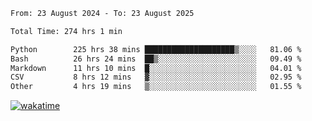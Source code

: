 <!--START_SECTION:waka-->

```txt
From: 23 August 2024 - To: 23 August 2025

Total Time: 274 hrs 1 min

Python        225 hrs 38 mins ████████████████████▒░░░░   81.06 %
Bash          26 hrs 24 mins  ██▒░░░░░░░░░░░░░░░░░░░░░░   09.49 %
Markdown      11 hrs 10 mins  █░░░░░░░░░░░░░░░░░░░░░░░░   04.01 %
CSV           8 hrs 12 mins   ▓░░░░░░░░░░░░░░░░░░░░░░░░   02.95 %
Other         4 hrs 19 mins   ▒░░░░░░░░░░░░░░░░░░░░░░░░   01.55 %
```

<!--END_SECTION:waka-->
[![wakatime](https://wakatime.com/badge/user/5f89a63a-5294-4958-ad30-2b3455e63f2a.svg)](https://wakatime.com/@5f89a63a-5294-4958-ad30-2b3455e63f2a)
